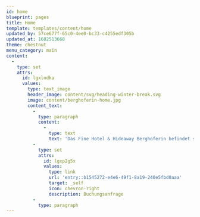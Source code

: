 ```yaml
---
id: home
blueprint: pages
title: Home
template: templates/content/home
updated_by: 57ce677f-65c0-4ee0-bc33-c4255edf305b
updated_at: 1682513668
theme: chestnut
menu_category: main
content:
  -
    type: set
    attrs:
      id: lgxlndka
      values:
        type: text_image
        header_image: content/svg/heading-winter-break.svg
        image: content/berghoferin-home.jpg
        content_text:
          -
            type: paragraph
            content:
              -
                type: text
                text: 'Das Fine Hotel & Hideaway Berghoferin befindet sich in Winterpause; es öffnet seine Tore wieder im Frühsommer. Die Saison 2023 beginnt am 26. Mai und endet am 29. Oktober.'
          -
            type: set
            attrs:
              id: lgxp2g5x
              values:
                type: link
                url: 'entry::b1545272-e4e6-49f1-8a19-240e5fbd0aaa'
                target: _self
                icon: chevron-right
                description: Buchungsanfrage
          -
            type: paragraph
---
```

